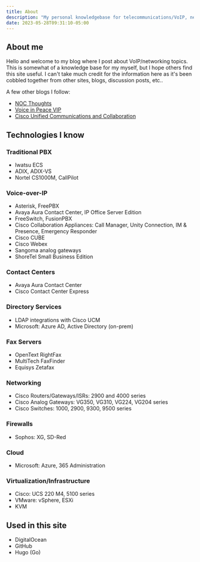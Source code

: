 ```yaml
---
title: About
description: "My personal knowledgebase for telecommunications/VoIP, networking, and Linux topics"
date: 2023-05-28T09:31:10-05:00
---
```

## About me
Hello and welcome to my blog where I post about VoIP/networking topics. This is somewhat of a knowledge base for my myself, but I hope others find this site useful. I can't take much credit for the information here as it's been cobbled together from other sites, blogs, discussion posts, etc..

A few other blogs I follow:

- [NOC Thoughts](https://nocthoughts.com/)  
- [Voice in Peace VIP](https://melvinleejr.blogspot.com/)  
- [Cisco Unified Communications and Collaboration](https://ciscouccollab.blogspot.com/)  

## Technologies I know
### Traditional PBX
- Iwatsu ECS
- ADIX, ADIX-VS
- Nortel CS1000M, CallPilot

### Voice-over-IP
- Asterisk, FreePBX
- Avaya Aura Contact Center, IP Office Server Edition
- FreeSwitch, FusionPBX
- Cisco Collaboration Appliances: Call Manager, Unity Connection, IM & Presence, Emergency Responder
- Cisco CUBE
- Cisco Webex
- Sangoma analog gateways
- ShoreTel Small Business Edition

### Contact Centers
- Avaya Aura Contact Center
- Cisco Contact Center Express

### Directory Services
- LDAP integrations with Cisco UCM
- Microsoft: Azure AD, Active Directory (on-prem)

### Fax Servers
- OpenText RightFax
- MultiTech FaxFinder
- Equisys Zetafax

### Networking
- Cisco Routers/Gateways/ISRs: 2900 and 4000 series
- Cisco Analog Gateways: VG350, VG310, VG224, VG204 series
- Cisco Switches: 1000, 2900, 9300, 9500 series

### Firewalls
- Sophos: XG, SD-Red

### Cloud
- Microsoft: Azure, 365 Administration

### Virtualization/Infrastructure
- Cisco: UCS 220 M4, 5100 series
- VMware: vSphere, ESXi
- KVM

## Used in this site
- DigitalOcean
- GitHub
- Hugo (Go)
